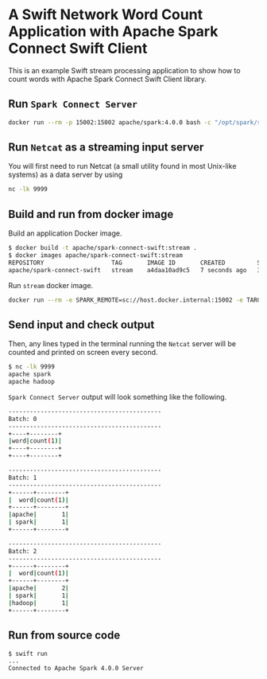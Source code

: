 # A Swift Network Word Count Application with Apache Spark Connect Swift Client

This is an example Swift stream processing application to show how to count words with Apache Spark Connect Swift Client library.

## Run `Spark Connect Server`

```bash
docker run --rm -p 15002:15002 apache/spark:4.0.0 bash -c "/opt/spark/sbin/start-connect-server.sh --wait -c spark.log.level=ERROR"
```

## Run `Netcat` as a streaming input server

You will first need to run Netcat (a small utility found in most Unix-like systems) as a data server by using

```bash
nc -lk 9999
```

## Build and run from docker image

Build an application Docker image.

```bash
$ docker build -t apache/spark-connect-swift:stream .
$ docker images apache/spark-connect-swift:stream
REPOSITORY                   TAG       IMAGE ID       CREATED         SIZE
apache/spark-connect-swift   stream    a4daa10ad9c5   7 seconds ago   369MB
```

Run `stream` docker image.

```bash
docker run --rm -e SPARK_REMOTE=sc://host.docker.internal:15002 -e TARGET_HOST=host.docker.internal apache/spark-connect-swift:stream
```

## Send input and check output

Then, any lines typed in the terminal running the `Netcat` server will be counted and printed on screen every second.

```bash
$ nc -lk 9999
apache spark
apache hadoop
```

`Spark Connect Server` output will look something like the following.

```bash
-------------------------------------------
Batch: 0
-------------------------------------------
+----+--------+
|word|count(1)|
+----+--------+
+----+--------+

-------------------------------------------
Batch: 1
-------------------------------------------
+------+--------+
|  word|count(1)|
+------+--------+
|apache|       1|
| spark|       1|
+------+--------+

-------------------------------------------
Batch: 2
-------------------------------------------
+------+--------+
|  word|count(1)|
+------+--------+
|apache|       2|
| spark|       1|
|hadoop|       1|
+------+--------+
```

## Run from source code

```bash
$ swift run
...
Connected to Apache Spark 4.0.0 Server
```
